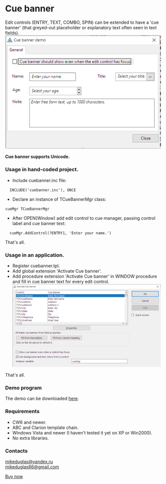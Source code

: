 # Cue banner
Edit controls (ENTRY, TEXT, COMBO, SPIN) can be extended to have a 'cue banner'  (that greyed-out placeholder or explanatory text often seen in text fields).
![Cue banner](https://github.com/mikeduglas/Cue-Banner/blob/master/cuebanner_demo.png?raw=true)  

**Cue banner supports Unicode.**

### Usage in hand-coded project.
- Include cuebanner.inc file:
```
  INCLUDE('cuebanner.inc'), ONCE
```
- Declare an instance of TCueBannerMgr class:
```
cueMgr TCueBannerMgr
```
- After OPEN(Window) add edit control to cue manager, passing control label and cue banner text:
```
  cueMgr.AddControl(?ENTRY1, 'Enter your name.')
```

That's all.    

### Usage in an application.
- Register cuebanner.tpl.
- Add global extension 'Activate Cue banner'.
- Add procedure extension 'Activate Cue banner' in WINDOW procedure and fill in cue banner text for every edit control.
![Cue banner](https://github.com/mikeduglas/Cue-Banner/blob/master/cuebanner_procext1.png?raw=true)  

That's all.  

### Demo program
The demo can be downloaded [here](https://www.dropbox.com/s/tzc13zxhle0qxzc/CueBannerDemo.zip?dl=0).

### Requirements
- CW6 and newer.
- ABC and Clarion template chain.
- Windows Vista and newer (I haven't tested it yet on XP or Win2000).
- No extra libraries.

### Contacts
mikeduglas@yandex.ru  
mikeduglas66@gmail.com  



[Buy now](https://www.clarionshop.com/checkout.cfm?pid=1692&q=1)
